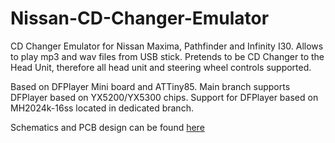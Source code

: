 # Nissan-CD-Changer-Emulator
CD Changer Emulator for Nissan Maxima, Pathfinder and Infinity I30.
Allows to play mp3 and wav files from USB stick.
Pretends to be CD Changer to the Head Unit, therefore all head unit
and steering wheel controls supported.

Based on DFPlayer Mini board and ATTiny85. Main branch supports DFPlayer based on YX5200/YX5300 chips. Support for DFPlayer based on MH2024k-16ss located in dedicated branch.

Schematics and PCB design can be found [here](https://easyeda.com/Yulay/nissan-cd-changer-emulator)
